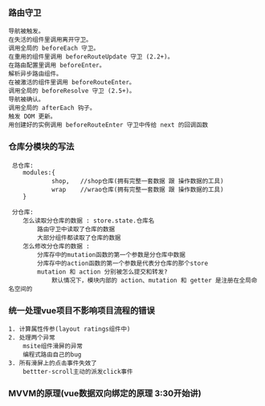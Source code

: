 ### 路由守卫

    导航被触发。
    在失活的组件里调用离开守卫。
    调用全局的 beforeEach 守卫。
    在重用的组件里调用 beforeRouteUpdate 守卫 (2.2+)。
    在路由配置里调用 beforeEnter。
    解析异步路由组件。
    在被激活的组件里调用 beforeRouteEnter。
    调用全局的 beforeResolve 守卫 (2.5+)。
    导航被确认。
    调用全局的 afterEach 钩子。
    触发 DOM 更新。
    用创建好的实例调用 beforeRouteEnter 守卫中传给 next 的回调函数

### 仓库分模块的写法
     总仓库:
        modules:{
                shop,   //shop仓库(拥有完整一套数据 跟 操作数据的工具)
                wrap    //wrao仓库(拥有完整一套数据 跟 操作数据的工具)
        }

     分仓库:
        怎么读取分仓库的数据 : store.state.仓库名
            路由守卫中读取了仓库的数据
            大部分组件都读取了仓库的数据
        怎么修改分仓库的数据 :
            分库存中的mutation函数的第一个参数是分仓库中数据
            分库存中的action函数的第一个参数是代表分仓库的那个store
            mutation 和 action 分别被怎么提交和转发?
                默认情况下，模块内部的 action、mutation 和 getter 是注册在全局命名空间的

### 统一处理vue项目不影响项目流程的错误
    1. 计算属性传参(layout ratings组件中)
    2. 处理两个异常
        msite组件滑屏的异常
        编程式路由自己的bug
    3. 所有滑屏上的点击事件失效了
        bettter-scroll主动的派发click事件

### MVVM的原理(vue数据双向绑定的原理 3:30开始讲)
